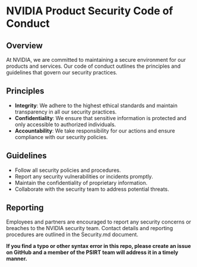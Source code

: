# NVIDIA Product Security Code of Conduct

## Overview
At NVIDIA, we are committed to maintaining a secure environment for our products and services. Our code of conduct outlines the principles and guidelines that govern our security practices.

## Principles
- **Integrity**: We adhere to the highest ethical standards and maintain transparency in all our security practices.
- **Confidentiality**: We ensure that sensitive information is protected and only accessible to authorized individuals.
- **Accountability**: We take responsibility for our actions and ensure compliance with our security policies.

## Guidelines
- Follow all security policies and procedures.
- Report any security vulnerabilities or incidents promptly.
- Maintain the confidentiality of proprietary information.
- Collaborate with the security team to address potential threats.

## Reporting
Employees and partners are encouraged to report any security concerns or breaches to the NVIDIA security team. Contact details and reporting procedures are outlined in the Security.md document.

**If you find a typo or other syntax error in this repo, please create an issue on GitHub and a member of the PSIRT team will address it in a timely manner.**


